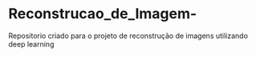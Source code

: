 # Reconstrucao_de_Imagem-
Repositorio criado para o projeto de reconstrução de imagens utilizando deep learning
